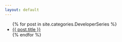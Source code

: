 ```yaml
---
layout: default
---
```


<ul id="post-list">
    {% for post in site.categories.DeveloperSeries %}
       <li><a href="{{ post.url }}">{{ post.title }}</a></li>
    {% endfor %}
</ul>